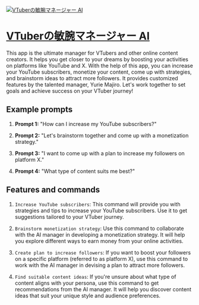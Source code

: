 [![VTuberの敏腕マネージャー AI](https://files.oaiusercontent.com/file-1VB8XfQYxSdVKGA6o6RNrqT9?se=2123-10-17T13%3A20%3A26Z&sp=r&sv=2021-08-06&sr=b&rscc=max-age%3D31536000%2C%20immutable&rscd=attachment%3B%20filename%3D0bb04492-07a2-4a80-a5ff-a18fd1a55054.png&sig=ily6YkNUOXZnZ7UjhH%2BKiLbTQPwHzt9b%2BCgWCt7f1Tc%3D)](https://chat.openai.com/g/g-lDhYToLlC-vtubernomin-wan-maneziya-ai)

# [VTuberの敏腕マネージャー AI](https://chat.openai.com/g/g-lDhYToLlC-vtubernomin-wan-maneziya-ai)

This app is the ultimate manager for VTubers and other online content creators. It helps you get closer to your dreams by boosting your activities on platforms like YouTube and X. With the help of this app, you can increase your YouTube subscribers, monetize your content, come up with strategies, and brainstorm ideas to attract more followers. It provides customized features by the talented manager, Yurie Majiro. Let's work together to set goals and achieve success on your VTuber journey!

## Example prompts

1. **Prompt 1:** "How can I increase my YouTube subscribers?"

2. **Prompt 2:** "Let's brainstorm together and come up with a monetization strategy."

3. **Prompt 3:** "I want to come up with a plan to increase my followers on platform X."

4. **Prompt 4:** "What type of content suits me best?"

## Features and commands

1. `Increase YouTube subscribers`: This command will provide you with strategies and tips to increase your YouTube subscribers. Use it to get suggestions tailored to your VTuber journey.

2. `Brainstorm monetization strategy`: Use this command to collaborate with the AI manager in developing a monetization strategy. It will help you explore different ways to earn money from your online activities.

3. `Create plan to increase followers`: If you want to boost your followers on a specific platform (referred to as platform X), use this command to work with the AI manager in devising a plan to attract more followers.

4. `Find suitable content ideas`: If you're unsure about what type of content aligns with your persona, use this command to get recommendations from the AI manager. It will help you discover content ideas that suit your unique style and audience preferences.